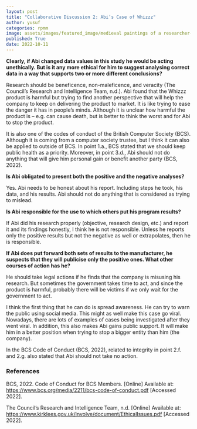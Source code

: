 ```yaml
---
layout: post
title: "Collaborative Discussion 2: Abi’s Case of Whizzz"
author: yusuf
categories: rpmm
image: assets/images/featured_image/medieval paintings of a researcher-1670861243670.jfif
published: True
date: 2022-10-11
---
```


**Clearly, if Abi changed data values in this study he would be acting unethically. But is it any more ethical for him to suggest analysing correct data in a way that supports two or more different conclusions?**

Research should be beneficence, non-maleficence, and veracity (The Council’s Research and Intelligence Team, n.d.).  Abi found that the Whizzz product is harmful but trying to find another perspective that will help the company to keep on delivering the product to market. It is like trying to ease the danger it has in people’s minds. Although it is unclear how harmful the product is – e.g. can cause death, but is better to think the worst and for Abi to stop the product.

It is also one of the codes of conduct of the British Computer Society (BCS). Although it is coming from a computer society trustee, but I think it can also be applied to outside of BCS. In point 1.a., BCS stated that we should keep public health as a priority. Moreover, in point 3.d., Abi should not do anything that will give him personal gain or benefit another party (BCS, 2022).

**Is Abi obligated to present both the positive and the negative analyses?**

Yes. Abi needs to be honest about his report. Including steps he took, his data, and his results. Abi should not do anything that is considered as trying to mislead.

**Is Abi responsible for the use to which others put his program results?**

If Abi did his research properly (objective, research design, etc.) and report it and its findings honestly, I think he is not responsible. Unless he reports only the positive results but not the negative as well or extrapolates, then he is responsible.

**If Abi does put forward both sets of results to the manufacturer, he suspects that they will publicise only the positive ones. What other courses of action has he?**

He should take legal actions if he finds that the company is misusing his research. But sometimes the government takes time to act, and since the product is harmful, probably there will be victims if we only wait for the government to act. 

I think the first thing that he can do is spread awareness. He can try to warn the public using social media. This might as well make this case go viral. Nowadays, there are lots of examples of cases being investigated after they went viral. In addition, this also makes Abi gains public support. It will make him in a better position when trying to stop a bigger entity than him (the company).

In the BCS Code of Conduct (BCS, 2022), related to integrity in point 2.f. and 2.g. also stated that Abi should not take no action.

### References

BCS, 2022. Code of Conduct for BCS Members. [Online] Available at: https://www.bcs.org/media/2211/bcs-code-of-conduct.pdf [Accessed 2022].

The Council’s Research and Intelligence Team, n.d. [Online] Available at: https://www.kirklees.gov.uk/involve/document/EthicalIssues.pdf [Accessed 2022].



